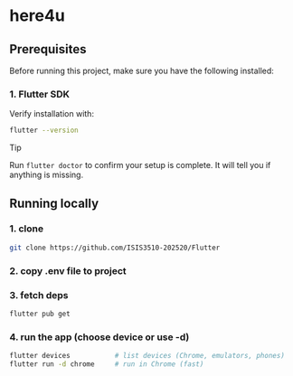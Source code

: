 # here4u

## Prerequisites

Before running this project, make sure you have the following installed:

### 1. **Flutter SDK**

Verify installation with:

```bash
flutter --version
```

> [!TIP]
> Run `flutter doctor` to confirm your setup is complete. It will tell you if anything is missing.

## Running locally

### 1. clone
```bash
git clone https://github.com/ISIS3510-202520/Flutter
```
### 2. copy .env file to project

### 3. fetch deps
```bash
flutter pub get
```

### 4. run the app (choose device or use -d)
```bash
flutter devices           # list devices (Chrome, emulators, phones)
flutter run -d chrome     # run in Chrome (fast)
```